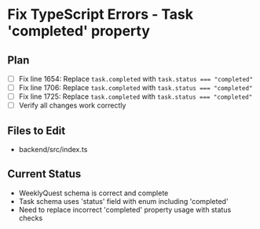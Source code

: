 # Fix TypeScript Errors - Task 'completed' property

## Plan
- [ ] Fix line 1654: Replace `task.completed` with `task.status === "completed"`
- [ ] Fix line 1706: Replace `task.completed` with `task.status === "completed"` 
- [ ] Fix line 1725: Replace `task.completed` with `task.status === "completed"`
- [ ] Verify all changes work correctly

## Files to Edit
- backend/src/index.ts

## Current Status
- WeeklyQuest schema is correct and complete
- Task schema uses 'status' field with enum including 'completed'
- Need to replace incorrect 'completed' property usage with status checks
